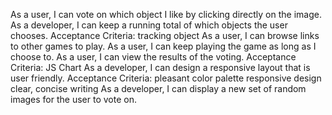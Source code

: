 As a user, I can vote on which object I like by clicking directly on the image.
As a developer, I can keep a running total of which objects the user chooses.
	Acceptance Criteria:
		tracking object
As a user, I can browse links to other games to play.
As a user, I can keep playing the game as long as I choose to.
As a user, I can view the results of the voting.
	Acceptance Criteria:
		JS Chart
As a developer, I can design a responsive layout that is user friendly.
	Acceptance Criteria:
		pleasant color palette
		responsive design
		clear, concise writing
As a developer, I can display a new set of random images for the user to vote on.